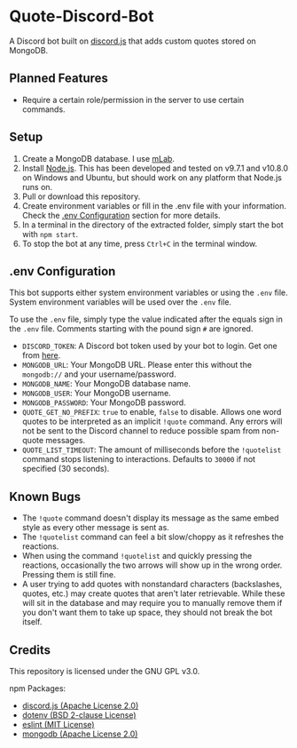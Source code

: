 # Quote-Discord-Bot

A Discord bot built on [discord.js](https://discord.js.org/) that adds custom quotes stored on MongoDB.

## Planned Features

* Require a certain role/permission in the server to use certain commands.

## Setup

1. Create a MongoDB database. I use [mLab](https://mlab.com/).
2. Install [Node.js](https://nodejs.org/). This has been developed and tested on v9.7.1 and v10.8.0 on Windows and Ubuntu, but should work on any platform that Node.js runs on.
3. Pull or download this repository.
4. Create environment variables or fill in the .env file with your information. Check the [.env Configuration](#env-configuration) section for more details.
5. In a terminal in the directory of the extracted folder, simply start the bot with `npm start`.
6. To stop the bot at any time, press `Ctrl+C` in the terminal window.

## .env Configuration

This bot supports either system environment variables or using the `.env` file.
System environment variables will be used over the `.env` file.

To use the `.env` file, simply type the value indicated after the equals sign in the `.env` file.
Comments starting with the pound sign `#` are ignored.

* `DISCORD_TOKEN`: A Discord bot token used by your bot to login. Get one from [here](https://discordapp.com/developers/applications/).
* `MONGODB_URL`: Your MongoDB URL. Please enter this without the `mongodb://` and your username/password.
* `MONGODB_NAME`: Your MongoDB database name.
* `MONGODB_USER`: Your MongoDB username.
* `MONGODB_PASSWORD`: Your MongoDB password.
* `QUOTE_GET_NO_PREFIX`: `true` to enable, `false` to disable. Allows one word quotes to be interpreted as an implicit `!quote` command. Any errors will not be sent to the Discord channel to reduce possible spam from non-quote messages.
* `QUOTE_LIST_TIMEOUT`: The amount of milliseconds before the `!quotelist` command stops listening to interactions. Defaults to `30000` if not specified (30 seconds).

## Known Bugs

* The `!quote` command doesn't display its message as the same embed style as every other message is sent as.
* The `!quotelist` command can feel a bit slow/choppy as it refreshes the reactions.
* When using the command `!quotelist` and quickly pressing the reactions, occasionally the two arrows will show up in the wrong order. Pressing them is still fine.
* A user trying to add quotes with nonstandard characters (backslashes, quotes, etc.) may create quotes that aren't later retrievable. While these will sit in the database and may require you to manually remove them if you don't want them to take up space, they should not break the bot itself.

## Credits

This repository is licensed under the GNU GPL v3.0.

npm Packages:

* [discord.js (Apache License 2.0)](https://discord.js.org/)
* [dotenv (BSD 2-clause License)](https://github.com/motdotla/dotenv)
* [eslint (MIT License)](https://www.npmjs.com/package/eslint)
* [mongodb (Apache License 2.0)](https://www.npmjs.com/package/mongodb)